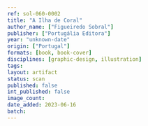 ```yaml
---
ref: sol-060-0002
title: "A Ilha de Coral"
author_name: ["Figueiredo Sobral"]
publisher: ["Portugália Editora"]
year: "unknown-date"
origin: ["Portugal"]
formats: [book, book-cover]
disciplines: [graphic-design, illustration]
tags:
layout: artifact
status: scan
published: false
int_published: false
image_count:
date_added: 2023-06-16
batch:
---
```

